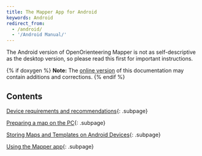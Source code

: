 ```yaml
---
title: The Mapper App for Android
keywords: Android
redirect_from: 
  - /android/
  - '/Android Manual/'
---
```


The Android version of OpenOrienteering Mapper is not as self-descriptive as
the desktop version, so please read this first for important instructions.
 
{% if doxygen %}
**Note:** The [online version](http://openorienteering.github.io/mapper-manual/android/) of this documentation may contain additions and corrections.
{% endif %}


Contents
--------

[Device requirements and recommendations](android-requirements.md){: .subpage}
												  
[Preparing a map on the PC](android-pc.md){: .subpage}
                                                 
[Storing Maps and Templates on Android Devices](android-storage.md){: .subpage}

[Using the Mapper app](android-app.md){: .subpage}

